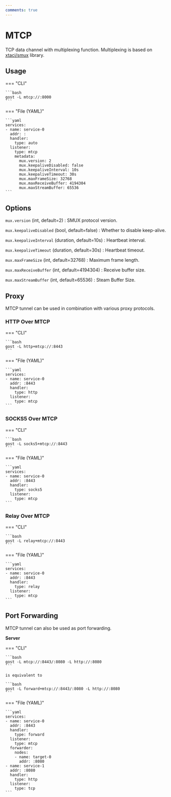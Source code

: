 ```yaml
---
comments: true
---
```


# MTCP

TCP data channel with multiplexing function. Multiplexing is based on [xtaci/smux](https://github.com/xtaci/smux) library.

## Usage

=== "CLI"

    ```bash
    gost -L mtcp://:8000
    ```

=== "File (YAML)"

    ```yaml
    services:
    - name: service-0
      addr: :
      handler:
        type: auto
      listener:
        type: mtcp
        metadata:
          mux.version: 2
          mux.keepaliveDisabled: false
          mux.keepaliveInterval: 10s
          mux.keepaliveTimeout: 30s
          mux.maxFrameSize: 32768
          mux.maxReceiveBuffer: 4194304
          mux.maxStreamBuffer: 65536
    ```


## Options

`mux.version` (int, default=2)
:    SMUX protocol version.

`mux.keepaliveDisabled` (bool, default=false)
:    Whether to disable keep-alive.

`mux.keepaliveInterval` (duration, default=10s)
:    Heartbeat interval.

`mux.keepaliveTimeout` (duration, default=30s)
:    Heartbeat timeout.

`mux.maxFrameSize` (int, default=32768)
:    Maximum frame length.

`mux.maxReceiveBuffer` (int, default=4194304)
:    Receive buffer size.

`mux.maxStreamBuffer` (int, default=65536)
:    Steam Buffer Size.


## Proxy

MTCP tunnel can be used in combination with various proxy protocols.

### HTTP Over MTCP

=== "CLI"

    ```bash
    gost -L http+mtcp://:8443
    ```

=== "File (YAML)"

    ```yaml
    services:
    - name: service-0
      addr: :8443
      handler:
        type: http
      listener:
        type: mtcp
    ```

### SOCKS5 Over MTCP

=== "CLI"

    ```bash
    gost -L socks5+mtcp://:8443
    ```

=== "File (YAML)"

    ```yaml
    services:
    - name: service-0
      addr: :8443
      handler:
        type: socks5
      listener:
        type: mtcp
    ```

### Relay Over MTCP

=== "CLI"

    ```bash
    gost -L relay+mtcp://:8443
    ```

=== "File (YAML)"

    ```yaml
    services:
    - name: service-0
      addr: :8443
      handler:
        type: relay
      listener:
        type: mtcp
    ```

## Port Forwarding

MTCP tunnel can also be used as port forwarding.

**Server**

=== "CLI"

    ```bash
    gost -L mtcp://:8443/:8080 -L http://:8080
    ```

    is equivalent to

    ```bash
    gost -L forward+mtcp://:8443/:8080 -L http://:8080
    ```

=== "File (YAML)"

    ```yaml
    services:
    - name: service-0
      addr: :8443
      handler:
        type: forward
      listener:
        type: mtcp
      forwarder:
        nodes:
        - name: target-0
          addr: :8080
    - name: service-1
      addr: :8080
      handler:
        type: http
      listener:
        type: tcp
    ```
